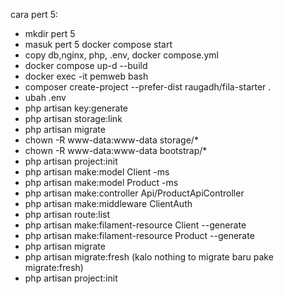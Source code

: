 cara pert 5:

- mkdir pert 5
- masuk pert 5 docker compose start
- copy db,nginx, php, .env, docker compose.yml
- docker compose up-d --build 
- docker exec -it pemweb bash
- composer create-project --prefer-dist raugadh/fila-starter .
- ubah .env
- php artisan key:generate
- php artisan storage:link
- php artisan migrate
- chown -R www-data:www-data storage/*
- chown -R www-data:www-data bootstrap/*
- php artisan project:init
- php artisan make:model Client -ms
- php artisan make:model Product -ms
- php artisan make:controller Api/ProductApiController
- php artisan make:middleware ClientAuth
- php artisan route:list
- php artisan make:filament-resource Client --generate
- php artisan make:filament-resource Product --generate
- php artisan migrate
- php artisan migrate:fresh (kalo nothing to migrate baru pake migrate:fresh)
- php artisan project:init


